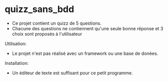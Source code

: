 # quizz_sans_bdd
- Ce projet contient un quizz de 5 questions.
- Chacune des questions ne contiennent qu'une seule bonne réponse et 3 choix sont proposés à l'utilisateur

Utilisation:

- Le projet n'est pas réalisé avec un framework ou une base de donées.

Installation:

- Un éditeur de texte est suffisant pour ce petit programme.
